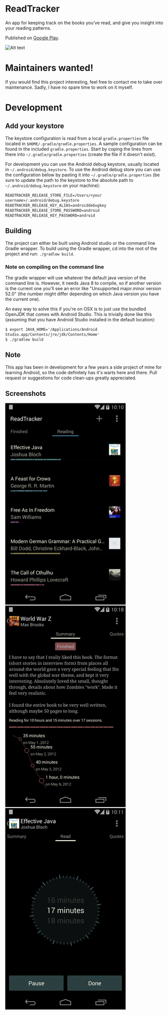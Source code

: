 # ReadTracker

An app for keeping track on the books you've read, and give you insight into your reading patterns.

Published on [Google Play](https://play.google.com/store/apps/details?id=com.readtracker).

![Alt text](https://travis-ci.org/christoffer/readtracker.svg?branch=master "Build status")

# Maintainers wanted!

If you would find this project interesting, feel free to contact me to take over maintenance. Sadly, I have no spare time to work on it myself.

# Development

## Add your keystore

The keystore configuration is read from a local `gradle.properties` file located in `$HOME/.gradle/gradle.properties`. A sample configuration can be found in the included `gradle.properties`. Start by coping the lines from there into `~/.gradle/gradle.properties` (create the file if it doesn't exist).

For development you can use the Android debug keystore, usually located in `~/.android/debug.keystore`. To use the Android debug store you can use the configuration below by pasting it into `~/.gradle/gradle.properties` (be sure to update the path to the keystore to the absolute path to `~/.android/debug.keystore` on your machine):

```
READTRACKER_RELEASE_STORE_FILE=/Users/<your username>/.android/debug.keystore
READTRACKER_RELEASE_KEY_ALIAS=androiddebugkey
READTRACKER_RELEASE_STORE_PASSWORD=android
READTRACKER_RELEASE_KEY_PASSWORD=android
```

## Building

The project can either be built using Android studio or the command line Gradle wrapper. To build using the Gradle wrapper, cd into the root of the project and run: `./gradlew build`.

### Note on compiling on the command line

The gradle wrapper will use whatever the default java version of the command line is. However, it needs Java 8 to compile, so if another version is the current one you'll see an error like "Unsupported major.minor version 52.0" (the number might differ depending on which Java version you have the current one).

An easy way to solve this if you're on OSX is to just use the bundled OpenJDK that comes with Android Studio. This is trivially done like this (assuming that you have Android Studio installed in the default location):

```
$ export JAVA_HOME='/Applications/Android Studio.app/Contents/jre/jdk/Contents/Home'
$ ./gradlew build
```

## Note

This app has been in development for a few years a side project of mine for learning Android, so the code definitely has it's warts here and there. Pull request or suggestions for code clean-ups greatly appreciated.

## Screenshots

![Alt text](/gh-img/home.png?raw=true "Home screen")
![Alt text](/gh-img/session-log.png?raw=true "Session Log")
![Alt text](/gh-img/tracking.png?raw=true "Time tracking")
